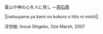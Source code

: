 夏山や神の心を人に見し
—[原石鼎](https://ja.wikipedia.org/wiki/原石鼎)

||natsuyama ya kami no kokoro o hito ni mishi||

浮世絵: Inoue Shigeko, Oze Marsh, 2007